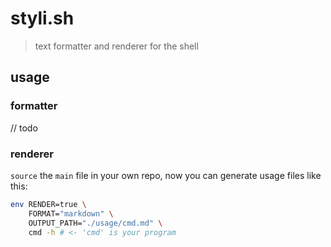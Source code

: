
# styli.sh

> text formatter and renderer for the shell


## usage

### formatter

// todo

### renderer

`source` the `main` file in your own repo, now you can generate usage files like this:

```sh
env RENDER=true \
    FORMAT="markdown" \
    OUTPUT_PATH="./usage/cmd.md" \
    cmd -h # <- 'cmd' is your program
```
